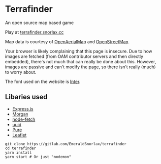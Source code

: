 Terrafinder
===

An open source map based game

Play at [terrafinder.snorlax.cc](https://terrafinder.snorlax.cc)

Map data is courtesy of [OpenAerialMap](https://openaerialmap.org) and [OpenStreetMap](https://openstreetmap.org).

Your browser is likely complaining that this page is insecure. Due to how images are fetched (from OAM contributor servers and then directly embedded), there's not much that can really be done about this. However, images are passive and can't modify the page, so there isn't really (much) to worry about.

The font used on the website is [Inter](https://rsms.me/inter/).

Libaries used
---
- [Express.js](https://expressjs.com/)
- [Morgan](https://github.com/expressjs/morgan)
- [node-fetch](https://github.com/node-fetch/node-fetch)
- [uuid](https://github.com/uuidjs/uuid)
- [Pure](https://purecss.io/)
- [Leaflet](https://leafletjs.com/)

```
git clone https://gitlab.com/EmeraldSnorlax/terrafinder
cd terrafinder
yarn install
yarn start # Or just "nodemon"
```

